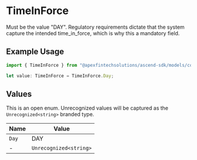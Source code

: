 # TimeInForce

Must be the value "DAY". Regulatory requirements dictate that the system capture the intended time_in_force, which is why this a mandatory field.

## Example Usage

```typescript
import { TimeInForce } from "@apexfintechsolutions/ascend-sdk/models/components";

let value: TimeInForce = TimeInForce.Day;
```

## Values

This is an open enum. Unrecognized values will be captured as the `Unrecognized<string>` branded type.

| Name                   | Value                  |
| ---------------------- | ---------------------- |
| `Day`                  | DAY                    |
| -                      | `Unrecognized<string>` |